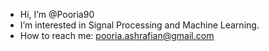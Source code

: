 - Hi, I’m @Pooria90
- I’m interested in Signal Processing and Machine Learning.
- How to reach me: pooria.ashrafian@gmail.com

<!---
Pooria90/Pooria90 is a ✨ special ✨ repository because its `README.md` (this file) appears on your GitHub profile.
You can click the Preview link to take a look at your changes.
--->
